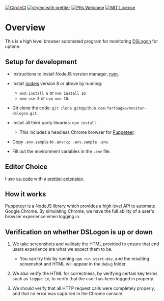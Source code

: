 [![CircleCI](https://circleci.com/gh/fartbagxp/monitor-dslogon.svg?style=svg)](https://circleci.com/gh/fartbagxp/monitor-dslogon)
[![styled with prettier](https://img.shields.io/badge/styled_with-prettier-ff69b4.svg)](https://github.com/prettier/prettier)
[![PRs Welcome](https://img.shields.io/badge/PRs-welcome-brightgreen.svg)](http://makeapullrequest.com)
[![MIT License](https://img.shields.io/github/license/dawnlabs/carbon.svg)](https://github.com/dawnlabs/carbon/blob/master/LICENSE)

# Overview

This is a high level browser automated program for monitoring [DSLogon](https://www.dmdc.osd.mil/identitymanagement/profile/home.do) for uptime.

## Setup for development

- Instructions to install NodeJS version manager, [nvm](https://github.com/creationix/nvm).

- Install [nodejs](https://nodejs.org/en/) version 8 or above by running:

  - `nvm install 8` or `nvm install 10`
  - `nvm use 8` or `nvm use 10`.

- Git clone the code: `git clone git@github.com:fartbagxp/monitor-dslogon.git`.

- Install all third party libraries: `npm install`.

  - This includes a headless Chrome browser for [Puppeteer](https://github.com/GoogleChrome/puppeteer).

- Copy `.env.sample` to `.env`: `cp .env.sample .env`.

- Fill out the environment variables in the `.env` file.

## Editor Choice

I use [vs-code](https://code.visualstudio.com/) with a [prettier extension](https://marketplace.visualstudio.com/items?itemName=esbenp.prettier-vscode).

## How it works

[Puppeteer](https://github.com/GoogleChrome/puppeteer) is a NodeJS library which provides a high level API to automate Google Chrome.
By simulating Chrome, we have the full ability of a user's browser experience when logging in.

## Verification on whether DSLogon is up or down

1. We take screenshots and validate the HTML provided to ensure that end users experience are what we expect them to be.

   - You can try this by running `npm run start-dev`, and the resulting screenshot and HTML will appear in the `debug` folder.

1. We also verify the HTML for correctness, by verifying certain key terms such as `logged in`, to verify that the user has been logged in properly.

1. We should verify that all HTTP request calls were completely properly, and that no error was captured in the Chrome console.
